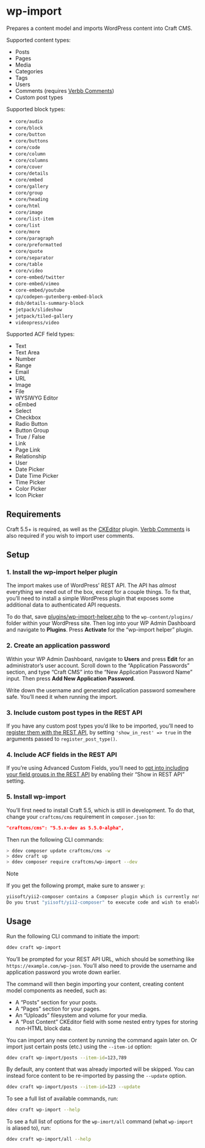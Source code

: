 # wp-import

Prepares a content model and imports WordPress content into Craft CMS.

Supported content types:

- Posts
- Pages
- Media
- Categories
- Tags
- Users
- Comments (requires [Verbb Comments](https://plugins.craftcms.com/comments))
- Custom post types

Supported block types:

- `core/audio`
- `core/block`
- `core/button`
- `core/buttons`
- `core/code`
- `core/column`
- `core/columns`
- `core/cover`
- `core/details`
- `core/embed`
- `core/gallery`
- `core/group`
- `core/heading`
- `core/html`
- `core/image`
- `core/list-item`
- `core/list`
- `core/more`
- `core/paragraph`
- `core/preformatted`
- `core/quote`
- `core/separator`
- `core/table`
- `core/video`
- `core-embed/twitter`
- `core-embed/vimeo`
- `core-embed/youtube`
- `cp/codepen-gutenberg-embed-block`
- `dsb/details-summary-block`
- `jetpack/slideshow`
- `jetpack/tiled-gallery`
- `videopress/video`

Supported ACF field types:

- Text
- Text Area
- Number
- Range
- Email
- URL
- Image
- File
- WYSIWYG Editor
- oEmbed
- Select
- Checkbox
- Radio Button
- Button Group
- True / False
- Link
- Page Link
- Relationship
- User
- Date Picker
- Date Time Picker
- Time Picker
- Color Picker
- Icon Picker

## Requirements

Craft 5.5+ is required, as well as the [CKEditor](https://plugins.craftcms.com/ckeditor) plugin. [Verbb Comments](https://plugins.craftcms.com/comments) is also required if you wish to import user comments.

## Setup

### 1. Install the wp-import helper plugin

The import makes use of WordPress’ REST API. The API has *almost* everything we need out of the box, except for a couple things. To fix that, you’ll need to install a simple WordPress plugin that exposes some additional data to authenticated API requests.

To do that, save [plugins/wp-import-helper.php](plugins/wp-import-helper.php) to the `wp-content/plugins/` folder within your WordPress site. Then log into your WP Admin Dashboard and navigate to **Plugins**. Press **Activate** for the “wp-import helper” plugin.

### 2. Create an application password

Within your WP Admin Dashboard, navigate to **Users** and press **Edit** for an administrator’s user account. Scroll down to the “Application Passwords” section, and type “Craft CMS” into the “New Application Password Name” input. Then press **Add New Application Password**.

Write down the username and generated application password somewhere safe. You’ll need it when running the import.

### 3. Include custom post types in the REST API

If you have any custom post types you’d like to be imported, you’ll need to [register them with the REST API](https://developer.wordpress.org/rest-api/extending-the-rest-api/adding-rest-api-support-for-custom-content-types/), by setting `'show_in_rest' => true` in the arguments passed to `register_post_type()`.

### 4. Include ACF fields in the REST API

If you’re using Advanced Custom Fields, you’ll need to [opt into including your field groups in the REST API](https://www.advancedcustomfields.com/resources/wp-rest-api-integration/#enabling-the-rest-api-for-your-acf-fields) by enabling their “Show in REST API” setting. 

### 5. Install wp-import

You’ll first need to install Craft 5.5, which is still in development. To do that, change your `craftcms/cms` requirement in `composer.json` to:

```json
"craftcms/cms": "5.5.x-dev as 5.5.0-alpha",
```

Then run the following CLI commands:

```sh
> ddev composer update craftcms/cms -w
> ddev craft up
> ddev composer require craftcms/wp-import --dev
```

> [!NOTE]
> If you get the following prompt, make sure to answer `y`:
>
> ```sh
> yiisoft/yii2-composer contains a Composer plugin which is currently not in your allow-plugins config. See https://getcomposer.org/allow-plugins
> Do you trust "yiisoft/yii2-composer" to execute code and wish to enable it now? (writes "allow-plugins" to composer.json)
> ```

## Usage

Run the following CLI command to initiate the import:

```sh
ddev craft wp-import
```

You’ll be prompted for your REST API URL, which should be something like `https://example.com/wp-json`. You’ll also need to provide the username and application password you wrote down earlier.

The command will then begin importing your content, creating content model components as needed, such as:

- A “Posts” section for your posts.
- A “Pages” section for your pages.
- An “Uploads” filesystem and volume for your media.
- A “Post Content” CKEditor field with some nested entry types for storing non-HTML block data.

You can import any new content by running the command again later on. Or import just certain posts (etc.) using the `--item-id` option:

```sh
ddev craft wp-import/posts --item-id=123,789
```

By default, any content that was already imported will be skipped. You can instead force content to be re-imported by passing the `--update` option.

```sh
ddev craft wp-import/posts --item-id=123 --update
```

To see a full list of available commands, run:

```sh
ddev craft wp-import --help
```

To see a full list of options for the `wp-imort/all` command (what `wp-import` is aliased to), run:

```sh
ddev craft wp-import/all --help
```
